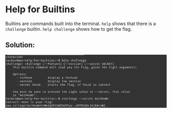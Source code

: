 # Help for Builtins

Builtins are commands built into the terminal. `help` shows that there is a `challenge` builtin. `help challenge` shows how to get the flag.


## Solution:

![solution](07_Help_for_Builtins.png)
